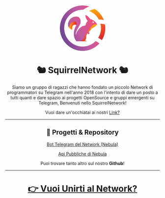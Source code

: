 <div align="center">


<img src="https://github.com/Squirrel-Network/GroupRules/blob/master/img/Logo.png" width="150" title="SquirrelNetwork">


# 🐿 SquirrelNetwork 🐿

Siamo un gruppo di ragazzi che hanno fondato un piccolo Network di programmatori su Telegram
nell'anno 2018 con l'intento di dare un posto a tutti quanti e dare spazio ai progetti OpenSource
e gruppi emergenti su Telegram, Benvenuti nello SquirrelNetwork!

Vuoi dare un'occhiatai ai nostri [Link?](https://linktr.ee/SquirrelNetwork)

<hr>

## 🚀 **Progetti & Repository**
  
[Bot Telegram del Network (Nebula)](
https://github.com/squirrel-network/nebula10)

[Api Pubbliche di Nebula](https://github.com/Squirrel-Network/api_nebula)


Puoi trovare tanto altro sul nostro **Github**!

<hr>

# [👉 Vuoi Unirti al Network?](https://t.me/squirrelnetwork)


<div>
